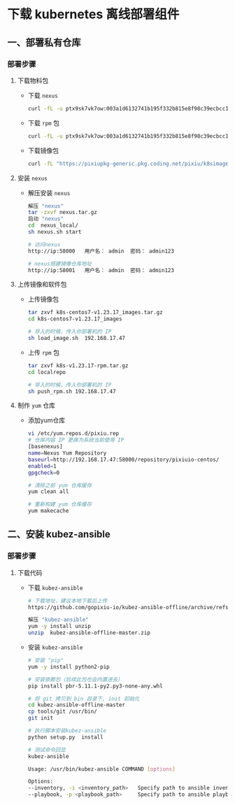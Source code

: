 # 下载 kubernetes 离线部署组件
## 一、部署私有仓库

### 部署步骤
1. 下载物料包

   - 下载 `nexus`
     ```bash
     curl -fL -u ptx9sk7vk7ow:003a1d6132741b195f332b815e8f98c39ecbcc1a "https://pixiupkg-generic.pkg.coding.net/pixiu/k8soffline/nexus.tar.gz?version=latest" -o nexus.tar.gz
     ```

   - 下载 `rpm` 包
     ```bash
     curl -fL -u ptx9sk7vk7ow:003a1d6132741b195f332b815e8f98c39ecbcc1a "https://pixiupkg-generic.pkg.coding.net/pixiu/k8soffline/k8s-v1.23.17-rpm.tar.gz?version=latest" -o k8s-v1.23.17-rpm.tar.gz
     ```

   - 下载镜像包
     ```bash
     curl -fL "https://pixiupkg-generic.pkg.coding.net/pixiu/k8simagepkg/k8s-centos7-v1.23.17_images.tar.gz?version=latest" -o k8s-centos7-v1.23.17_images.tar.gz
     ```
2. 安装 `nexus`

   - 解压安装 `nexus`
     ```bash
     解压 "nexus"
     tar -zxvf nexus.tar.gz
     启动 "nexus"
     cd  nexus_local/
     sh nexus.sh start

     # 访问nexus
     http://ip:58000   用户名： admin  密码： admin123

     # nexus搭建镜像仓库地址
     http://ip:58001   用户名： admin  密码： admin123
     ```
3. 上传镜像和软件包

   - 上传镜像包
     ```bash
     tar zxvf k8s-centos7-v1.23.17_images.tar.gz
     cd k8s-centos7-v1.23.17_images

     # 导入的时候，传入你部署机的 IP
     sh load_image.sh  192.168.17.47
     ```
   - 上传 `rpm` 包
     ```bash
     tar zxvf k8s-v1.23.17-rpm.tar.gz
     cd localrepo

     # 导入的时候，传入你部署机的 IP
     sh push_rpm.sh 192.168.17.47
     ```
4. 制作 `yum` 仓库
   - 添加yum仓库
     ```bash
     vi /etc/yum.repos.d/pixiu.rep
     # 仓库内容 IP 更换为系统当前使用 IP
     [basenexus]
     name=Nexus Yum Repository
     baseurl=http://192.168.17.47:58000/repository/pixiuio-centos/
     enabled=1
     gpgcheck=0

     # 清除之前 yum 仓库缓存
     yum clean all

     # 重新构建 yum 仓库缓存
     yum makecache
     ```
## 二、安装 kubez-ansible

### 部署步骤
1. 下载代码

   - 下载 `kubez-ansible`
     ```bash
     # 下载地址，建议本地下载后上传
     https://github.com/gopixiu-io/kubez-ansible-offline/archive/refs/heads/master.zip
     ```
     ```bash
     解压 "kubez-ansible"
     yum -y install unzip
     unzip  kubez-ansible-offline-master.zip
     ```
   - 安装 `kubez-ansible`
     ```bash
     # 安装 "pip"
     yum -y install python2-pip

     # 安装依赖包（后续此包也会内置进去）
     pip install pbr-5.11.1-py2.py3-none-any.whl

     # 将 git 拷贝到 bin 目录下, init 初始化
     cd kubez-ansible-offline-master
     cp tools/git /usr/bin/
     git init

     # 执行脚本安装kubez-ansible
     python setup.py  install

     # 测试命令回显
     kubez-ansible

     Usage: /usr/bin/kubez-ansible COMMAND [options]

     Options:
     --inventory, -i <inventory_path>   Specify path to ansible inventory file
     --playbook, -p <playbook_path>     Specify path to ansible playbook file
     ```

